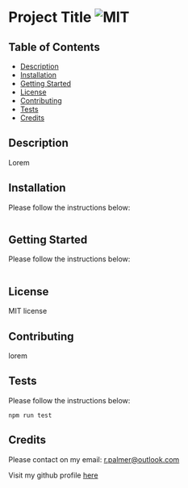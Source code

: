 # Project Title ![MIT](https://img.shields.io/badge/MIT-License-green)

## Table of Contents

- [Description](#description)
- [Installation](#installation)
- [Getting Started](#getting-started)
- [License](#license)
- [Contributing](#contributing)
- [Tests](#tests)
- [Credits](#credits)


## Description

Lorem

## Installation

Please follow the instructions below:
```

```

## Getting Started

Please follow the instructions below:
```

```
## License
MIT license

## Contributing
lorem

## Tests

Please follow the instructions below:
```
npm run test
```

## Credits
Please contact on my email: r.palmer@outlook.com

Visit my github profile [here](https)